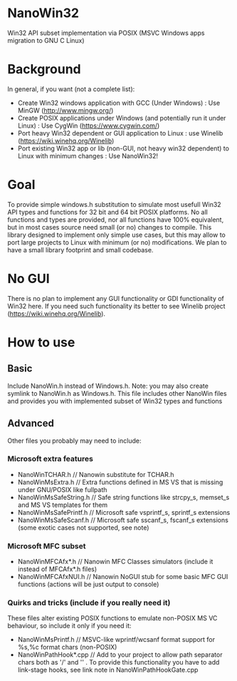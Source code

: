 # NanoWin32
Win32 API subset implementation via POSIX (MSVC Windows apps migration to GNU C Linux)

# Background
In general, if you want (not a complete list):
* Create Win32 windows application with GCC (Under Windows) : Use MinGW (http://www.mingw.org/)
* Create POSIX applications under Windows (and potentially run it under Linux) : Use CygWin (https://www.cygwin.com/)
* Port heavy Win32 dependent or GUI application to Linux : use Winelib (https://wiki.winehq.org/Winelib)
* Port existing Win32 app or lib (non-GUI, not heavy win32 dependent) to Linux with minimum changes : Use NanoWin32!

# Goal
To provide simple windows.h substitution to simulate most usefull Win32 API types and functions for 32 bit and 64 bit POSIX platforms.
No all functions and types are provided, nor all functions have 100% equivalent, but in most cases source need small (or no) changes to compile. 
This library designed to implement only simple use cases, but this may allow to port large projects to Linux with minimum (or no) modifications. We plan to have a small library footprint and small codebase. 

# No GUI
There is no plan to implement any GUI functionality or GDI functionality of Win32 here. If you need such functionality its better to see Winelib project (https://wiki.winehq.org/Winelib).

# How to use

## Basic

Include NanoWin.h instead of Windows.h. Note: you may also create symlink to NanoWin.h as Windows.h.
This file includes other NanoWin files and provides you with implemented subset of Win32 types and functions

## Advanced

Other files you probably may need to include:

### Microsoft extra features
* NanoWinTCHAR.h        // Nanowin substitute for TCHAR.h
* NanoWinMsExtra.h      // Extra functions defined in MS VS that is missing under GNU/POSIX like fullpath
* NanoWinMsSafeString.h // Safe string functions like strcpy_s, memset_s and MS VS templates for them
* NanoWinMsSafePrintf.h // Microsoft safe vsprintf_s, sprintf_s extensions
* NanoWinMsSafeScanf.h  // Microsoft safe sscanf_s, fscanf_s extensions (some exotic cases not supported, see note)

### Microsoft MFC subset
* NanoWinMFCAfx*.h      // Nanowin MFC Classes simulators (include it instead of MFCAfx*.h files)
* NanoWinMFCAfxNUI.h    // Nanowin NoGUI stub for some basic MFC GUI functions (actions will be just output to console)

### Quirks and tricks (include if you really need it)

These files alter existing POSIX functions to emulate non-POSIX MS VC behaviour, so include it only if you need it:

* NanoWinMsPrintf.h     // MSVC-like wprintf/wcsanf format support for %s,%c format chars (non-POSIX)
* NanoWinPathHook*.cpp  // Add to your project to allow path separator chars both as '/' and '\' . 
                           To provide this functionality you have to add link-stage hooks, 
                           see link note in NanoWinPathHookGate.cpp

